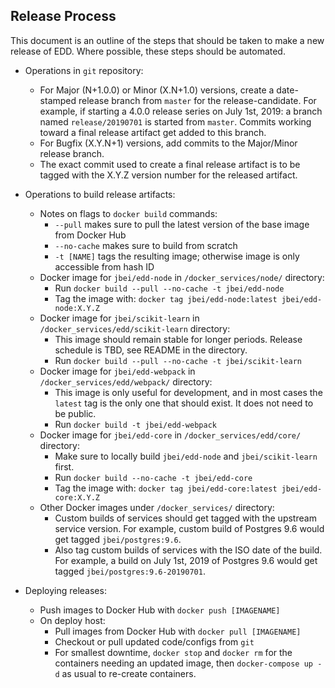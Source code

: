 ## Release Process

This document is an outline of the steps that should be taken to make a new release of EDD. Where
possible, these steps should be automated.

* Operations in `git` repository:
    * For Major (N+1.0.0) or Minor (X.N+1.0) versions, create a date-stamped release branch from
      `master` for the release-candidate. For example, if starting a 4.0.0 release series on
      July 1st, 2019: a branch named `release/20190701` is started from `master`. Commits working
      toward a final release artifact get added to this branch.
    * For Bugfix (X.Y.N+1) versions, add commits to the Major/Minor release branch.
    * The exact commit used to create a final release artifact is to be tagged with the X.Y.Z
      version number for the released artifact.

* Operations to build release artifacts:
    * Notes on flags to `docker build` commands:
        * `--pull` makes sure to pull the latest version of the base image from Docker Hub
        * `--no-cache` makes sure to build from scratch
        * `-t [NAME]` tags the resulting image; otherwise image is only accessible from hash ID
    * Docker image for `jbei/edd-node` in `/docker_services/node/` directory:
        * Run `docker build --pull --no-cache -t jbei/edd-node`
        * Tag the image with: `docker tag jbei/edd-node:latest jbei/edd-node:X.Y.Z`
    * Docker image for `jbei/scikit-learn` in `/docker_services/edd/scikit-learn` directory:
        * This image should remain stable for longer periods. Release schedule is TBD, see
          README in the directory.
        * Run `docker build --pull --no-cache -t jbei/scikit-learn`
    * Docker image for `jbei/edd-webpack` in `/docker_services/edd/webpack/` directory:
        * This image is only useful for development, and in most cases the `latest` tag is the
          only one that should exist. It does not need to be public.
        * Run `docker build -t jbei/edd-webpack`
    * Docker image for `jbei/edd-core` in `/docker_services/edd/core/` directory:
        * Make sure to locally build `jbei/edd-node` and `jbei/scikit-learn` first.
        * Run `docker build --no-cache -t jbei/edd-core`
        * Tag the image with: `docker tag jbei/edd-core:latest jbei/edd-core:X.Y.Z`
    * Other Docker images under `/docker_services/` directory:
        * Custom builds of services should get tagged with the upstream service version. For
          example, custom build of Postgres 9.6 would get tagged `jbei/postgres:9.6`.
        * Also tag custom builds of services with the ISO date of the build. For example, a
          build on July 1st, 2019 of Postgres 9.6 would get tagged `jbei/postgres:9.6-20190701`.

* Deploying releases:
    * Push images to Docker Hub with `docker push [IMAGENAME]`
    * On deploy host:
        * Pull images from Docker Hub with `docker pull [IMAGENAME]`
        * Checkout or pull updated code/configs from `git`
        * For smallest downtime, `docker stop` and `docker rm` for the containers needing an
          updated image, then `docker-compose up -d` as usual to re-create containers.
